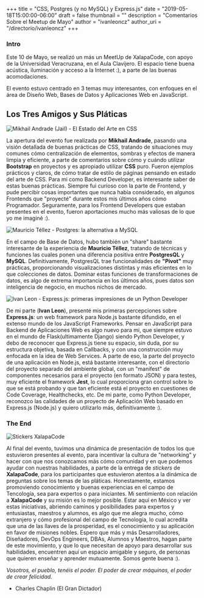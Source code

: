 +++
title = "CSS, Postgres (y no MySQL) y Express.js"
date = "2019-05-18T15:00:00-06:00"
draft = false
thumbnail = ""
description = "Comentarios Sobre el Meetup de Mayo"
author = "ivanleoncz"
author_uri = "/directorio/ivanleoncz"
+++


### Intro

Este 10 de Mayo, se realizó un más un MeetUp de XalapaCode, con apoyo de la Universidad Veracruzana, en el Aula Clavijero. El espacio tiene buena acústica, iluminación y acceso a la Internet :), a parte de las buenas acomodaciones.

El evento estuvo centrado en 3 temas muy interesantes, con enfoques en el área de Diseño Web, Bases de Datos y Aplicaciones Web en JavaScript. 


## Los Tres Amigos y Sus Pláticas


![Mikhail Andrade (Jail) - El Estado del Arte en CSS](/img/blog/meetup_mayo2019_jail.jpg)

La apertura del evento fue realizada por **Mikhail Andrade**, pasando una visión detallada de buenas prácticas de CSS, tratando de situaciones muy comunes cómo centralización de elementos, sombras y efectos de manera limpia y eficiente, a parte de comentarios sobre cómo y cuándo utilizar **Bootstrap** en proyectos y es apropiado utilizar **CSS** puro. Fueron ejemplos prácticos y claros, de cómo tratar de estilo de páginas pensando en estado del arte de CSS. Para mi como Backend Developer, es interesante saber de estas buenas prácticas. Siempre fui curioso con la parte de Frontend, y pude percibir cosas importantes que nunca había considerado, en algunos Frontends que "proyecté" durante estos mis últimos años cómo Programador. Seguramente, para los Frontend Developers que estaban presentes en el evento, fueron aportaciones mucho más valiosas de lo que yo me imaginé :).

![Mauricio Téllez - Postgres: la alternativa a MySQL](/img/blog/meetup_mayo2019_mauricio.jpg)


En el campo de Base de Datos, hubo también un "share" bastante interesante de la experiencia de **Mauricio Téllez**, tratando de técnicas y funciones las cuales ponen una diferencia positiva entre **PostgresQL** y **MySQL**. Definitivamente, PostgresQL trae funcionalidades de **"Pivot"** muy prácticas, proporcionando visualizaciones distintas y más eficientes en lo que colecciones de datos. Dominar estas funciones de transformaciones de datos, es algo de extrema importancia en los últimos años, pues datos son inteligencia de negocio, en muchos nichos de mercado. 

![Ivan Leon - Express.js: primeras impresiones de un Python Developer](/img/blog/meetup_mayo2019_ivanleoncz.jpg)

De mi parte (**Ivan Leon**), presenté mis primeras percepciones sobre **Express.js**: un web framework para Node.js bastante difundido, en el extenso mundo de los JavaScript Frameworks. Pensar en JavaScript para Backend de Aplicaciones Web es algo nuevo para mi, que siempre estuvo en el mundo de Flask(ultimamente Django) siendo Python Developer, y debo de reconocer que Express.js tiene su espacio, sin duda, por su estructura objetiva, basada en Callbacks, y con una construcción muy enfocada en la idea de Web Services. A parte de eso, la parte del proyecto de una aplicación en Node.js, está bastante interesante, con el directorio del proyecto separado del ambiente global, con un "manifest" de componentes necesarios para el proyecto (en formato JSON) y para testes, muy eficiente el framework **Jest**, lo cual proporciona gran control sobre lo que se está probando y que tan eficiente está el proyecto en cuestiones de Code Coverage, Healthchecks, etc. De mi parte, como Python Developer, reconozco las calidades de un proyecto de Aplicación Web basado en Express.js (Node.js) y quiero utilizarlo más, definitivamente :).

### The End

![Stickers XalapaCode](/img/blog/meetup_mayo2019_stickers.jpg)

Al final del evento, tuvimos una dinámica de presentación de todos los que estuvieron presentes al evento, para incentivar la cultura de "networking"
y hacer con que nos conozcamos más cómo comunidad y en que podemos ayudar con nuestras habilidades, a parte de la entrega de *stickers* de **XalapaCode**, para los participantes que estuvieron atentos a la dinámica de preguntas sobre los temas de las pláticas. Honestamente, estamos promoviendo conocimiento y buenas experiencias en el campo de Tencología, sea para expertos o para iniciantes. Mi sentimiento con relación a **XalapaCode** y su misión es lo mejor posible. Estar aquí en México y ver estas iniciativas, abriendo caminos y posibilidades para expertos y entusiastas, maestros y alumnos, es algo que me alegra mucho, cómo extranjero y cómo profesional del campo de Tecnologia, lo cual acredita que una de las llaves de la prosperidad, es el conocimiento y su aplicación en favor de misiones nobles. Espero que más y más Desarrolladores, Diseñadores, DevOps Engineers, DBAs, Alumnos y Maestros, hagan parte de este movimiento, y que lo que necesitan de apoyo para desarrollar sus habilidades, encuentren aquí un espacio amigable y seguro, de personas que quieren enseñar y aprender mutuamente. Somos gente buena :).


*Vosotros, el pueblo, tenéis el poder. El poder de crear máquinas, el poder de crear felicidad.*
- Charles Chaplin (El Gran Dictador)
